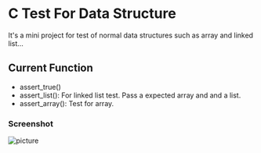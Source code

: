 # C Test For Data Structure

It's a mini project for test of normal data structures such as array and linked list...

## Current Function

- assert_true()
- assert_list(): For linked list test. Pass a expected array and and a list.
- assert_array(): Test for array.

### Screenshot
![picture](./test.png)
